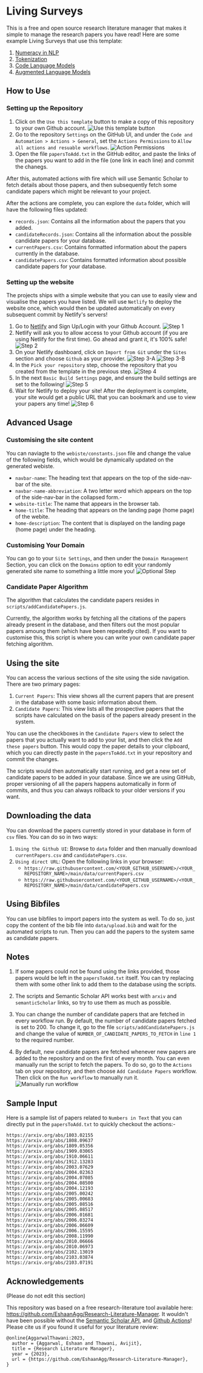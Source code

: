 # Living Surveys

This is a free and open source research literature manager that makes it simple to manage the research papers you have read!
Here are some example Living Surveys that use this template:
1. [Numeracy in NLP](https://numeracy-lit-review.netlify.app/papers)
2. [Tokenization](https://tokenization-nlp.netlify.app/)
3. [Code Language Models](https://codelm-lit-review.netlify.app/)
4. [Augmented Language Models](https://augmented-language-models.netlify.app/papers)

## How to Use

### Setting up the Repository

1. Click on the `Use this template` button to make a copy of this repository to your own Github account.
   ![Use this template button](assets/1.jpg)
2. Go to the repository `Settings` on the GitHub UI, and under the `Code and Automation > Actions > General`, set the `Actions Permissions` to `Allow all actions and resuable workflows`.
   ![Action Permissions](assets/ActionPermissions.png)
3. Open the file `papersToAdd.txt` in the GitHub editor, and paste the links of the papers you want to add in the file (one link in each line) and commit the chanegs.

After this, automated actions with fire which will use Semantic Scholar to fetch details about those papers, and then subsequently fetch some candidate papers which might be relevant to your project.

After the actions are complete, you can explore the `data` folder, which will have the following files updated:

- `records.json`: Contains all the information about the papers that you added.
- `candidateRecords.json`: Contains all the information about the possible candidate papers for your database.
- `currentPapers.csv`: Contains formatted information about the papers currently in the database.
- `candidatePapers.csv`: Contains formatted information about possible candidate papers for your database.

### Setting up the website

The projects ships with a simple website that you can use to easily view and visualise the papers you have listed. We will use `Netlify` to deploy the website once, which would then be updated automatically on every subsequent commit by Netlify's servers!

1. Go to [Netlify](https://www.netlify.com/) and Sign Up/Login with your Github Account.
   ![Step 1](assets/website/1.jpg)
2. Netlify will ask you to allow access to your Github account (if you are using Netlify for the first time). Go ahead and grant it, it's 100% safe!
   ![Step 2](assets/website/2.jpg)
3. On your Netlify dashboard, click on `Import from Git` under the `Sites` section and choose `Github` as your provider.
   ![Step 3-A](assets/website/3.jpg)
   ![Step 3-B](assets/website/4.jpg)
4. In the `Pick your repository` step, choose the repository that you created from the template in the previous step.
   ![Step 4](assets/website/5.jpg)
5. In the next `Basic Build Settings` page, and ensure the build settings are set to the following!
   ![Step 5](assets/website/6.jpg)
6. Wait for Netlify to deploy your site! After the deployment is complete, your site would get a public URL that you can bookmark and use to view your papers any time!
   ![Step 6](assets/website/7.jpg)

## Advanced Usage

### Customising the site content

You can naviagte to the `webiste/constants.json` file and change the value of the following fields, which would be dynamically updated on the generated webiste.

- `navbar-name`: The heading text that appears on the top of the side-nav-bar of the site.
- `navbar-name-abbreviation`: A two letter word which appears on the top of the side-nav-bar in the collapsed form.-
- `website-title`: The name that appears in the browser tab.
- `home-title`: The heading that appears on the landing page (home page) of the webite.
- `home-description`: The content that is displayed on the landing page (home page) under the heading.

### Customising Your Domain

You can go to your `Site Settings`, and then under the `Domain Management` Section, you can click on the `Domains` option to edit your randomly generated site name to something a little more you!
![Optional Step](assets/website/8.jpg)

### Candidate Paper Algorithm

The algorithm that calculates the candidate papers resides in `scripts/addCandidatePapers.js`.

Currently, the algorithm works by fetching all the citations of the papers already present in the database, and then filters out the most popular papers amoung them (which have been repeatedly cited). If you want to customise this, this script is where you can write your own candidate paper fetching algorithm.

## Using the site

You can access the various sections of the site using the side navigation.
There are two primary pages:

1. `Current Papers`: This view shows all the current papers that are present in the database with some basic information about them.
2. `Candidate Papers`: This view lists all the prospective papers that the scripts have calculated on the basis of the papers already present in the system.

You can use the checkboxes in the `Candidate Papers` view to select the papers that you actually want to add to your list, and then click the `Add these papers` button. This would copy the paper details to your clipboard, which you can directly paste in the `papersToAdd.txt` in your repository and commit the changes.

The scripts would then automatically start running, and get a new set of candidate papers to be added in your database.
Since we are using GitHub, proper versioning of all the papers happens automatically in form of commits, and thus you can always rollback to your older versions if you want.

## Downloading the data

You can download the papers currently stored in your database in form of `csv` files.
You can do so in two ways:

1. `Using the Github UI`: Browse to `data` folder and then manually download `currentPapers.csv` and `candidatePapers.csv`.
2. `Using direct URL`: Open the following links in your browser:
   - `https://raw.githubusercontent.com/<YOUR_GITHUB_USERNAME>/<YOUR_REPOSITORY_NAME>/main/data/currentPapers.csv`
   - `https://raw.githubusercontent.com/<YOUR_GITHUB_USERNAME>/<YOUR_REPOSITORY_NAME>/main/data/candidatePapers.csv`

## Using Bibfiles

You can use bibfiles to import papers into the system as well. To do so, just copy the content of the bib file into `data/upload.bib` and wait for the automated scripts to run. Then you can add the papers to the system same as candidate papers.

## Notes

1. If some papers could not be found using the links provided, those papers would be left in the `papersToAdd.txt` itself. You can try replacing them with some other link to add them to the database using the scripts.

2. The scripts and Semantic Scholar API works best with `arxiv` and `semanticScholar` links, so try to use them as much as possible.

3. You can change the number of candidate papers that are fetched in every workflow run. By default, the number of candidate papers fetched is set to 200. To change it, go to the file `scripts/addCandidatePapers.js` and change the value of `NUMBER_OF_CANDIDATE_PAPERS_TO_FETCH` in `line 1` to the required number.

4. By default, new candidate papers are fetched whenever new papers are added to the repository and on the first of every month. You can even manually run the script to fetch the papers. To do so, go to the `Actions` tab on your repository, and then choose `Add Candidate Papers` workflow. Then click on the `Run workflow` to manually run it.
   ![Manually run workflow](assets/manual_trigger.jpg)

## Sample Input

Here is a sample list of papers related to `Numbers in Text` that you can directly put in the `papersToAdd.txt` to quickly checkout the actions:-

```
https://arxiv.org/abs/1803.02155
https://arxiv.org/abs/1808.09637
https://arxiv.org/abs/1809.05356
https://arxiv.org/abs/1909.03065
https://arxiv.org/abs/1910.06611
https://arxiv.org/abs/1912.13283
https://arxiv.org/abs/2003.07629
https://arxiv.org/abs/2004.02363
https://arxiv.org/abs/2004.07085
https://arxiv.org/abs/2004.08500
https://arxiv.org/abs/2004.12193
https://arxiv.org/abs/2005.00242
https://arxiv.org/abs/2005.00683
https://arxiv.org/abs/2005.08516
https://arxiv.org/abs/2005.08517
https://arxiv.org/abs/2006.01681
https://arxiv.org/abs/2006.03274
https://arxiv.org/abs/2006.06609
https://arxiv.org/abs/2006.15595
https://arxiv.org/abs/2008.11990
https://arxiv.org/abs/2010.06666
https://arxiv.org/abs/2010.06973
https://arxiv.org/abs/2102.13019
https://arxiv.org/abs/2103.03874
https://arxiv.org/abs/2103.07191
```

## Acknowledgements

(Please do not edit this section)

This repository was based on a free research-literature tool available here: https://github.com/EshaanAgg/Research-Literature-Manager. It wouldn't have been possible without the [Semantic Scholar API](https://www.semanticscholar.org/product/api), and [Github Actions](https://github.com/features/actions)!
Please cite us if you found it useful for your literature review:

```
@online{AggarwalThawani:2023,
  author = {Aggarwal, Eshaan and Thawani, Avijit},
  title = {Research Literature Manager},
  year = {2023},
  url = {https://github.com/EshaanAgg/Research-Literature-Manager},
}
```

